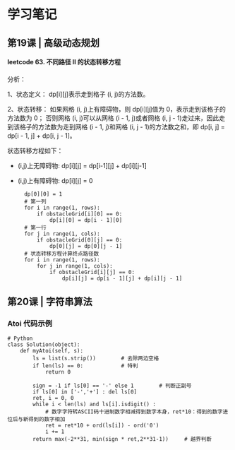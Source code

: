 # 学习笔记 #

## 第19课 | 高级动态规划 ##

#### leetcode 63. 不同路径 II 的状态转移方程 ####

分析：

1、状态定义：
dp[i][j]表示走到格子 (i, j)的方法数。

2、状态转移：
如果网格 (i, j)上有障碍物，则 dp[i][j]值为 0，表示走到该格子的方法数为 0；
否则网格 (i, j)可以从网格 (i - 1, j)或者网格 (i, j - 1)走过来，因此走到该格子的方法数为走到网格 (i - 1, j)和网格 (i, j - 1)的方法数之和，即 dp[i, j] = dp[i - 1, j] + dp[i, j - 1]。

状态转移方程如下：
  
- (i,j)上无障碍物: dp[i][j] = dp[i-1][j] + dp[i][j-1]
- (i,j)上有障碍物: dp[i][j] = 0
    	
        dp[0][0] = 1
		# 第一列
        for i in range(1, rows):
            if obstacleGrid[i][0] == 0:
                dp[i][0] = dp[i - 1][0]
		# 第一行
        for j in range(1, cols):
            if obstacleGrid[0][j] == 0:
                dp[0][j] = dp[0][j - 1]
		# 状态转移方程计算终点路径数
        for i in range(1, rows):
            for j in range(1, cols):
                if obstacleGrid[i][j] == 0:
                    dp[i][j] = dp[i - 1][j] + dp[i][j - 1]

## 第20课 | 字符串算法 ##

### Atoi 代码示例 ###

    # Python
    class Solution(object):
    	def myAtoi(self, s):
    		ls = list(s.strip())		# 去除两边空格
			if len(ls) == 0:			# 特判
				return 0
    
    		sign = -1 if ls[0] == '-' else 1		# 判断正副号
    		if ls[0] in ['-','+'] : del ls[0]
    		ret, i = 0, 0
    		while i < len(ls) and ls[i].isdigit() :
				# 数字字符转ASCII码十进制数字相减得到数字本身，ret*10：得到的数字进位后与新得到的数字相加
    			ret = ret*10 + ord(ls[i]) - ord('0')
    			i += 1
    		return max(-2**31, min(sign * ret,2**31-1))		# 越界判断

